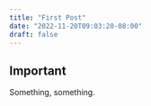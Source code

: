 ```yaml
---
title: "First Post"
date: "2022-11-20T09:03:20-08:00"
draft: false
---
```


## Important

Something, something.
